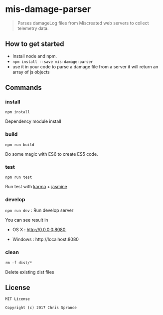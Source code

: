 # mis-damage-parser
> Parses damageLog files from Miscreated web servers to collect telemetry data.

## How to get started
* Install node and npm.
* `npm install --save mis-damage-parser`
* use it in your code to parse a damage file from a server it will return an array of js objects


## Commands
### install
`npm install`

Dependency module install
### build

`npm run build`

Do some magic with ES6 to create ES5 code.

### test

`npm run test`

Run test with [karma](https://karma-runner.github.io) + [jasmine](http://jasmine.github.io/2.5/introduction.html)

### develop
`npm run dev` : Run develop server

You can see result in

* OS X : http://0.0.0.0:8080,

* Windows : http://localhost:8080

### clean

 `rm -f dist/*`

 Delete existing dist files


## License
```
MIT License

Copyright (c) 2017 Chris Sprance
```
